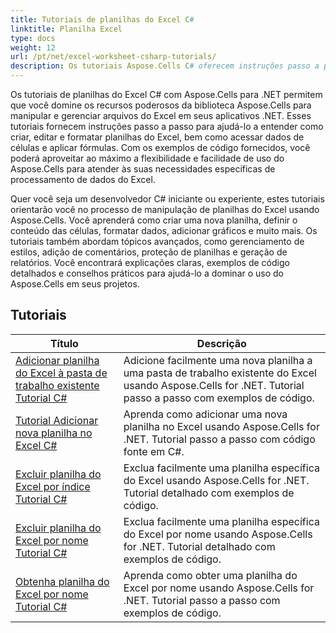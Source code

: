 ```yaml
---
title: Tutoriais de planilhas do Excel C#
linktitle: Planilha Excel
type: docs
weight: 12
url: /pt/net/excel-worksheet-csharp-tutorials/
description: Os tutoriais Aspose.Cells C# oferecem instruções passo a passo para manipular planilhas do Excel com facilidade e eficiência.
---
```

Os tutoriais de planilhas do Excel C# com Aspose.Cells para .NET permitem que você domine os recursos poderosos da biblioteca Aspose.Cells para manipular e gerenciar arquivos do Excel em seus aplicativos .NET. Esses tutoriais fornecem instruções passo a passo para ajudá-lo a entender como criar, editar e formatar planilhas do Excel, bem como acessar dados de células e aplicar fórmulas. Com os exemplos de código fornecidos, você poderá aproveitar ao máximo a flexibilidade e facilidade de uso do Aspose.Cells para atender às suas necessidades específicas de processamento de dados do Excel.

Quer você seja um desenvolvedor C# iniciante ou experiente, estes tutoriais orientarão você no processo de manipulação de planilhas do Excel usando Aspose.Cells. Você aprenderá como criar uma nova planilha, definir o conteúdo das células, formatar dados, adicionar gráficos e muito mais. Os tutoriais também abordam tópicos avançados, como gerenciamento de estilos, adição de comentários, proteção de planilhas e geração de relatórios. Você encontrará explicações claras, exemplos de código detalhados e conselhos práticos para ajudá-lo a dominar o uso do Aspose.Cells em seus projetos.

## Tutoriais
| Título | Descrição |
| --- | --- | 
| [Adicionar planilha do Excel à pasta de trabalho existente Tutorial C#](./add-excel-worksheet-to-existing-workbook-csharp-tutorial/) | Adicione facilmente uma nova planilha a uma pasta de trabalho existente do Excel usando Aspose.Cells for .NET. Tutorial passo a passo com exemplos de código. |  
| [Tutorial Adicionar nova planilha no Excel C#](./add-new-sheet-in-excel-csharp-tutorial/) | Aprenda como adicionar uma nova planilha no Excel usando Aspose.Cells for .NET. Tutorial passo a passo com código fonte em C#. |  
| [Excluir planilha do Excel por índice Tutorial C#](./delete-excel-worksheet-by-index-csharp-tutorial/) | Exclua facilmente uma planilha específica do Excel usando Aspose.Cells for .NET. Tutorial detalhado com exemplos de código. |  
| [Excluir planilha do Excel por nome Tutorial C#](./delete-excel-worksheet-by-name-csharp-tutorial/) | Exclua facilmente uma planilha específica do Excel por nome usando Aspose.Cells for .NET. Tutorial detalhado com exemplos de código. |  
| [Obtenha planilha do Excel por nome Tutorial C#](./get-excel-worksheet-by-name-csharp-tutorial/) | Aprenda como obter uma planilha do Excel por nome usando Aspose.Cells for .NET. Tutorial passo a passo com exemplos de código. |  